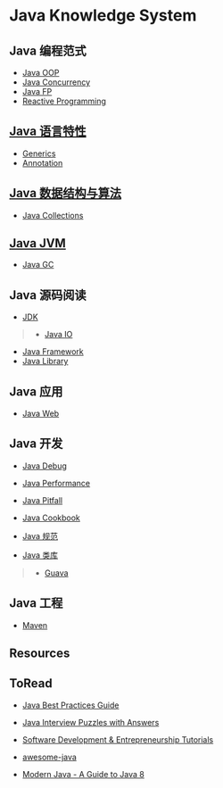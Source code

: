 # Java Knowledge System

## Java 编程范式
* [Java OOP](java-paradigm/java-OOP/README.md)
* [Java Concurrency](java-concurrency/README.md)
* [Java FP](java-paradigm/java-FP/README.md)
* [Reactive Programming]()

## [Java 语言特性](java-features/README.md)
* [Generics](java-features/Java5/Generics/README.md)
* [Annotation](java-features/Java5/Annotation/README.md)

## [Java 数据结构与算法](java-DS-Algorithm/README.md)
* [Java Collections](java-DS-Algorithm/java-collection/README.md)

## [Java JVM](java-jvm/README.md)
* [Java GC](java-jvm/java-GC/README.md)

## Java 源码阅读
* [JDK](https://github.com/SunnnyChan/sc.drill-code/blob/master/java-JDK)
> * [Java IO](https://github.com/SunnnyChan/sc.drill-code/blob/master/java-JDK/JDK/java.io/README.md)

* [Java Framework](https://github.com/SunnnyChan/sc.drill-code/blob/master/java-framework)
* [Java Library](https://github.com/SunnnyChan/sc.drill-code/blob/master/java-lib/)

## Java 应用
* [Java Web](https://github.com/SunnnyChan/knowledge-Sys-of-web/tree/master/java-web)

## Java 开发
* [Java Debug](java-dev/java-debug/README.md)
* [Java Performance](java-dev/java-performance/README.md)

* [Java Pitfall](java-dev/java-pitfall/README.md)
* [Java Cookbook](java-dev/java-cookbook/README.md)
* [Java 规范](java-dev/java-specification/README.md)
* [Java 类库](java-lib/README.md)
> * [Guava]()

## Java 工程
* [Maven](java-engineer/maven/README.md)

## Resources
## ToRead
* [Java Best Practices Guide](https://howtodoinjava.com/java-best-practices/)
* [Java Interview Puzzles with Answers](https://howtodoinjava.com/java-interview-puzzles-answers/)
* [Software Development & Entrepreneurship Tutorials](http://tutorials.jenkov.com/)

* [awesome-java](https://github.com/akullpp/awesome-java)
* [Modern Java - A Guide to Java 8](https://github.com/winterbe/java8-tutorial)
